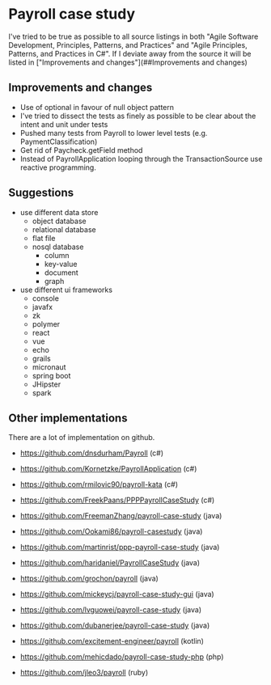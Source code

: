 # Payroll case study
I've tried to be true as possible to all source listings in both "Agile Software Development, Principles, Patterns, and Practices" and
"Agile Principles, Patterns, and Practices in C#".
If I deviate away from the source it will be listed in ["Improvements and changes"](##Improvements and changes)

## Improvements and changes
* Use of optional in favour of null object pattern
* I've tried to dissect the tests as finely as possible to be clear about the intent and unit under tests
* Pushed many tests from Payroll to lower level tests (e.g. PaymentClassification)
* Get rid of Paycheck.getField method
* Instead of PayrollApplication looping through the TransactionSource use reactive programming.

## Suggestions
* use different data store
    * object database
    * relational database
    * flat file
    * nosql database
        * column
        * key-value
        * document
        * graph
* use different ui frameworks
    * console
    * javafx
    * zk
    * polymer
    * react
    * vue
    * echo
    * grails
    * micronaut
    * spring boot
    * JHipster
    * spark

## Other implementations
There are a lot of implementation on github.
* https://github.com/dnsdurham/Payroll (c#)
* https://github.com/Kornetzke/PayrollApplication (c#)
* https://github.com/rmilovic90/payroll-kata (c#)
* https://github.com/FreekPaans/PPPPayrollCaseStudy (c#)

* https://github.com/FreemanZhang/payroll-case-study (java)
* https://github.com/Ookami86/payroll-casestudy (java)
* https://github.com/martinrist/ppp-payroll-case-study (java)
* https://github.com/haridaniel/PayrollCaseStudy (java)
* https://github.com/grochon/payroll (java)
* https://github.com/mickeycj/payroll-case-study-gui (java)
* https://github.com/lvguowei/payroll-case-study (java)
* https://github.com/dubanerjee/payroll-case-study (java)

* https://github.com/excitement-engineer/payroll (kotlin)
* https://github.com/mehicdado/payroll-case-study-php (php)

* https://github.com/jleo3/payroll (ruby)
